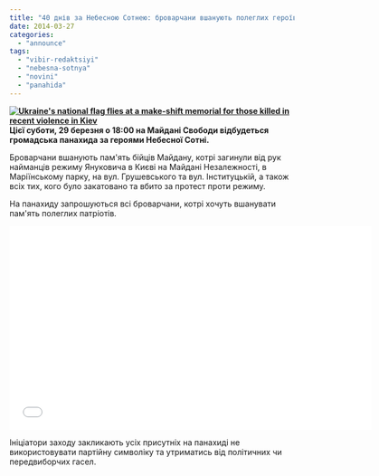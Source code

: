 ```yaml
---
title: "40 днів за Небесною Сотнею: броварчани вшанують полеглих героїв"
date: 2014-03-27
categories: 
  - "announce"
tags: 
  - "vibir-redaktsiyi"
  - "nebesna-sotnya"
  - "novini"
  - "panahida"
---
```


**[![Ukraine's national flag flies at a make-shift memorial for those killed in recent violence in Kiev](https://mpz.brovary.org/wp-content/uploads/2014/03/vshanuv_kvity_maydan_25febr_gm1ea2p1qwm01-baseimage.jpg)](https://mpz.brovary.org/wp-content/uploads/2014/03/vshanuv_kvity_maydan_25febr_gm1ea2p1qwm01-baseimage.jpg)Цієї суботи, 29 березня о 18:00 на Майдані Свободи відбудеться громадська панахида за героями Небесної Сотні.**

Броварчани вшанують пам'ять бійців Майдану, котрі загинули від рук найманців режиму Януковича в Києві на Майдані Незалежності, в Маріїнському парку, на вул. Грушевського та вул. Інституцькій, а також всіх тих, кого було закатовано та вбито за протест проти режиму.

На панахиду запрошуються всі броварчани, котрі хочуть вшанувати пам'ять полеглих патріотів.

<iframe src="//www.youtube.com/embed/uzqwea3bwcI" height="360" width="640" allowfullscreen frameborder="0"></iframe>

Ініціатори заходу закликають усіх присутніх на панахиді не використовувати партійну символіку та утриматись від політичних чи передвиборчих гасел.
